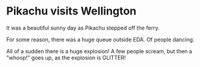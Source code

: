 # Pikachu visits Wellington

It was a beautiful sunny day as Pikachu stepped off the ferry.

For some reason, there was a huge queue outside EDA. Of people dancing.

All of a sudden there is a huge explosion! A few people scream, but then a "whoop!" goes up, as the explosion is GLITTER!
